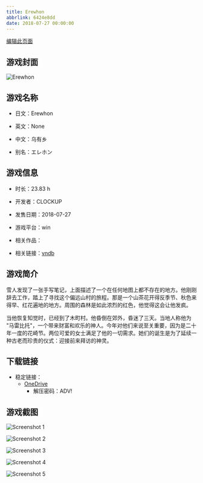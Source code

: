 ```yaml
---
title: Erewhon
abbrlink: 6424e8dd
date: 2018-07-27 00:00:00
---
```

[编辑此页面](https://github.com/ACG-3/ADV3-source/blob/main/source/_posts/games/Erewhon.md)

## 游戏封面

![Erewhon](https://pan.timero.xyz/onedrive/img_lib_001/Erewhon_cover.avif)


## 游戏名称

- 日文：Erewhon
- 英文：None
- 中文：乌有乡

- 别名：エレホン


## 游戏信息

- 时长：23.83 h
- 开发者：CLOCKUP
- 发售日期：2018-07-27
- 游戏平台：win
- 相关作品：

- 相关链接：[vndb](https://vndb.org/v22636)


## 游戏简介

雪人发现了一张手写笔记，上面描述了一个在任何地图上都不存在的地方。他刚刚辞去工作，踏上了寻找这个偏远山村的旅程。那是一个山茶花开得反季节、秋色来得早、红花遍地的地方。周围的森林是如此浓烈的红色，他觉得这会让他发疯。

当他恢复知觉时，已经到了木町村。他昏倒在郊外，昏迷了三天。当地人称他为 "马雷比托"，一个带来财富和欢乐的神人。今年对他们来说至关重要，因为是二十年一度的花崎节。两位可爱的女士满足了他的一切需求。她们的诞生是为了延续一种古老而珍贵的仪式：迎接前来拜访的神灵。




## 下载链接

- 稳定链接：
    - [OneDrive](https://pan.timero.xyz/onedrive/adv_lib_001/Erewhon)
        - 解压密码：ADV!



## 游戏截图


![Screenshot 1](https://pan.timero.xyz/onedrive/img_lib_001/Erewhon_Screenshot_1.avif)

![Screenshot 2](https://pan.timero.xyz/onedrive/img_lib_001/Erewhon_Screenshot_2.avif)

![Screenshot 3](https://pan.timero.xyz/onedrive/img_lib_001/Erewhon_Screenshot_3.avif)

![Screenshot 4](https://pan.timero.xyz/onedrive/img_lib_001/Erewhon_Screenshot_4.avif)

![Screenshot 5](https://pan.timero.xyz/onedrive/img_lib_001/Erewhon_Screenshot_5.avif)

